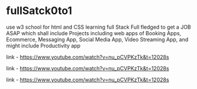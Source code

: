 # fullSatck0to1

use w3 school for html and CSS
learning full Stack Full fledged to get a JOB ASAP which shall include Projects including web apps of Booking Apps, Ecommerce, Messaging App, Social Media App, Video Streaming App, and might include Productivity app

link - https://www.youtube.com/watch?v=nu_pCVPKzTk&t=12028s

link - https://www.youtube.com/watch?v=nu_pCVPKzTk&t=12028s

link - https://www.youtube.com/watch?v=nu_pCVPKzTk&t=12028s

